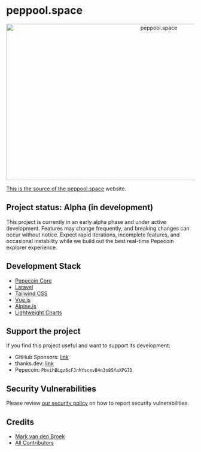 # peppool.space

<p align="center"><a href="https://peppool.space" target="_blank"><img src="https://cdn.peppool.space/opengraph/default-card-large.png" width="800" height="418" alt="peppool.space"></p>

This is the source of the [peppool.space][link-website] website.

## Project status: Alpha (in development)

This project is currently in an early alpha phase and under active development. Features may change frequently, and breaking changes can occur without notice. Expect rapid iterations, incomplete features, and occasional instability while we build out the best real-time Pepecoin explorer experience.

## Development Stack

- [Pepecoin Core][link-pepecoin-core]
- [Laravel][link-laravel]
- [Tailwind CSS][link-tailwind]
- [Vue.js][link-vue]
- [Alpine.js][link-alpine]
- [Lightweight Charts][link-lightweight-charts]

## Support the project

If you find this project useful and want to support its development:

- GitHub Sponsors: [link][link-sponsors]
- thanks.dev: [link][link-thanks]
- Pepecoin: `PbvihBLgz6cFJnhYscevB4n3o85faXPG7D`

## Security Vulnerabilities

Please review [our security policy](../../security/policy) on how to report security vulnerabilities.

## Credits

- [Mark van den Broek](https://github.com/mvdnbrk)
- [All Contributors](../../contributors)

[link-website]: https://peppool.space
[link-laravel]: https://laravel.com
[link-vue]: https://vuejs.org
[link-tailwind]: https://tailwindcss.com
[link-alpine]: https://alpinejs.dev
[link-lightweight-charts]: https://www.tradingview.com/lightweight-charts/
[link-pepecoin-core]: https://github.com/pepecoinppc/pepecoin
[link-sponsors]: https://github.com/sponsors/mvdnbrk
[link-thanks]: https://thanks.dev/u/gh/mvdnbrk
